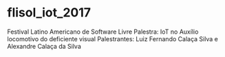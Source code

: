 # flisol_iot_2017

Festival Latino Americano de Software Livre
Palestra: IoT no Auxílio locomotivo do deficiente visual
Palestrantes: Luiz Fernando Calaça Silva e Alexandre Calaça da Silva
